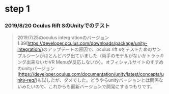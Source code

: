 # step 1

### 2019/8/20 Oculus Rift SのUnityでのテスト
> 2019/7/25のoculus intergrationのバージョン1.39(https://developer.oculus.com/downloads/package/unity-integration/)のアップデートの原因で、oculus rift sをテストためのサンプルシーンがほとんどバグ出ていました（両手のモデルがないかトラッキング出来ないかVR Menuが反応しないか）。オフィシャルサイトのすすめのunityバージョン(https://developer.oculus.com/documentation/unity/latest/concepts/unity-req/)も試したが、ダメでした。どうやらunityバージョンとは関係ないみたいので、これからも最新バージョンで開発にするつもりです。